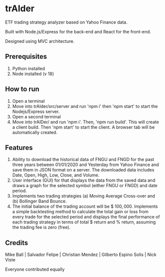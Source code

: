 # trAIder

ETF trading strategy analyzer based on Yahoo Finance data.

Built with Node.js/Express for the back-end and React for the front-end.

Designed using MVC architecture.

## Prerequisites
1. Python installed
2. Node installed (v 18)

## How to run
1. Open a terminal
2. Move into trAIder/src/server and run 'npm i' then 'npm start' to start the Nodejs/Express server.
3. Open a second terminal
4. Move into trAIDer/ and run 'npm i'. Then, 'npm run build'. This will create a client build. Then 'npm start' to start the client. A browser tab will be automatically created.

## Features
1. Ability to download the historical data of FNGU and FNGD for the past three years between
01/01/2020 and Yesterday from Yahoo Finance and save them in JSON format on a server. The downloaded data includes Date, Open, High, Low, Close, and Volume.
2. User interface (GUI) for that displays the data from the saved data and draws a graph for the selected symbol (either FNGU or FNGD) and date period.
3. Implements two trading strategies (a) Moving Average Cross-over and (b) Bollinger
Band Bounce.
4. The initial balance of the trading account will be $ $100,000$. Implements a simple backtesting method to calculate the total gain or loss from every trade for the selected period and displays
the final performance of each trading strategy in terms of total $ return and % return,
assuming the trading fee is zero (free).

## Credits

Mike Ball | Salvador Felipe | Christian Mendez | Gilberto Espino Solis | Nick Viste

Everyone contributed equally
